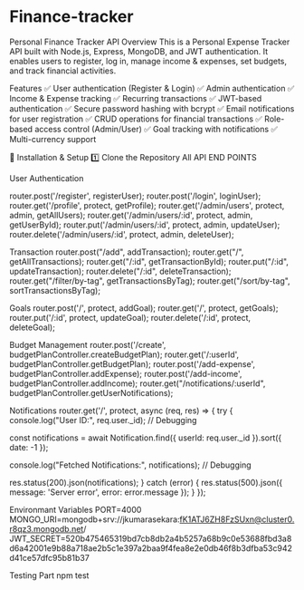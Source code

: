 # Finance-tracker

Personal Finance Tracker API
Overview
This is a Personal Expense Tracker API built with Node.js, Express, MongoDB, and JWT authentication.
It enables users to register, log in, manage income & expenses, set budgets, and track financial activities.

Features
✅ User authentication (Register & Login)
✅ Admin authentication
✅ Income & Expense tracking
✅ Recurring transactions
✅ JWT-based authentication
✅ Secure password hashing with bcrypt
✅ Email notifications for user registration
✅ CRUD operations for financial transactions
✅ Role-based access control (Admin/User)
✅ Goal tracking with notifications
✅ Multi-currency support

📌 Installation & Setup
1️⃣ Clone the Repository
All API END POINTS

User Authentication

router.post('/register', registerUser); router.post('/login', loginUser); router.get('/profile', protect, getProfile); router.get('/admin/users', protect, admin, getAllUsers); router.get('/admin/users/:id', protect, admin, getUserById); router.put('/admin/users/:id', protect, admin, updateUser); router.delete('/admin/users/:id', protect, admin, deleteUser);

Transaction router.post("/add", addTransaction); router.get("/", getAllTransactions); router.get("/:id", getTransactionById); router.put("/:id", updateTransaction); router.delete("/:id", deleteTransaction); router.get("/filter/by-tag", getTransactionsByTag); router.get("/sort/by-tag", sortTransactionsByTag);

Goals router.post('/', protect, addGoal); router.get('/', protect, getGoals); router.put('/:id', protect, updateGoal); router.delete('/:id', protect, deleteGoal);

Budget Management router.post('/create', budgetPlanController.createBudgetPlan); router.get('/:userId', budgetPlanController.getBudgetPlan); router.post('/add-expense', budgetPlanController.addExpense); router.post('/add-income', budgetPlanController.addIncome); router.get("/notifications/:userId", budgetPlanController.getUserNotifications);

Notifications router.get('/', protect, async (req, res) => { try { console.log("User ID:", req.user._id); // Debugging

const notifications = await Notification.find({ userId: req.user._id }).sort({ date: -1 });

console.log("Fetched Notifications:", notifications); // Debugging

res.status(200).json(notifications);
} catch (error) { res.status(500).json({ message: 'Server error', error: error.message }); } });

Environmant Variables PORT=4000 MONGO_URI=mongodb+srv://jkumarasekara:fK1ATJ6ZH8FzSUxn@cluster0.r8qz3.mongodb.net/ JWT_SECRET=520b475465319bd7cb8db2a4b5257a68b9c0e53688fbd3a8d6a42001e9b88a718ae2b5c1e397a2baa9f4fea8e2e0db46f8b3dfba53c942d41ce57dfc95b81b37

Testing Part npm test
